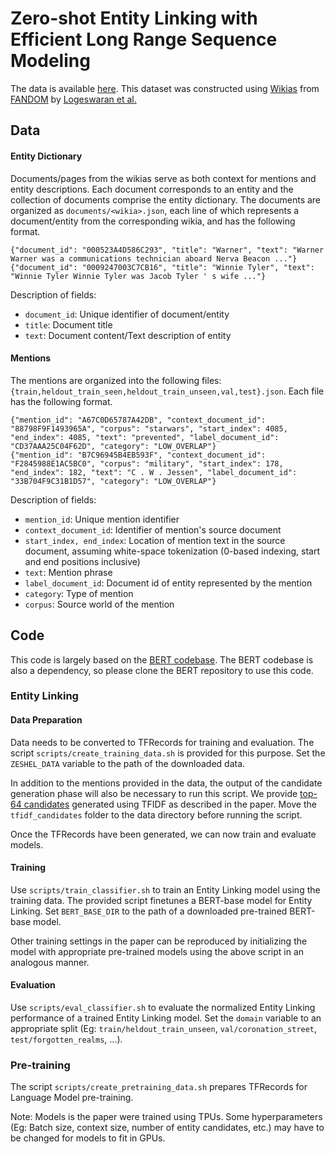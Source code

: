 # Zero-shot Entity Linking with Efficient Long Range Sequence Modeling

The data is available [here](https://drive.google.com/file/d/1ZcKZ1is0VEkY9kNfPxIG19qEIqHE5LIO/view?usp=sharing). This dataset was constructed using [Wikias](https://community.fandom.com/wiki/Hub:Big_wikis) from [FANDOM](https://www.fandom.com) by [Logeswaran et al.](https://arxiv.org/pdf/1906.07348.pdf)

## Data 

#### Entity Dictionary
Documents/pages from the wikias serve as both context for mentions and entity descriptions. Each document corresponds to an entity and the collection of documents comprise the entity dictionary. The documents are organized as `documents/<wikia>.json`, each line of which represents a document/entity from the corresponding wikia, and has the following format.

```
{"document_id": "000523A4D586C293", "title": "Warner", "text": "Warner Warner was a communications technician aboard Nerva Beacon ..."}
{"document_id": "0009247003C7CB16", "title": "Winnie Tyler", "text": "Winnie Tyler Winnie Tyler was Jacob Tyler ' s wife ..."}
```
Description of fields:
* `document_id`: Unique identifier of document/entity
* `title`: Document title
* `text`: Document content/Text description of entity

#### Mentions
The mentions are organized into the following files: `{train,heldout_train_seen,heldout_train_unseen,val,test}.json`. Each file has the following format. 
```
{"mention_id": "A67C0D65787A42DB", "context_document_id": "88798F9F1493965A", "corpus": "starwars", "start_index": 4085, "end_index": 4085, "text": "prevented", "label_document_id": "CD37AAA25C04F62D", "category": "LOW_OVERLAP"}
{"mention_id": "B7C96945B4EB593F", "context_document_id": "F2845988E1AC5BC0", "corpus": "military", "start_index": 178, "end_index": 182, "text": "C . W . Jessen", "label_document_id": "33B704F9C31B1D57", "category": "LOW_OVERLAP"}
```

Description of fields:
* `mention_id`: Unique mention identifier
* `context_document_id`: Identifier of mention's source document
* `start_index, end_index`: Location of mention text in the source document, assuming white-space tokenization (0-based indexing, start and end positions inclusive)
* `text`: Mention phrase
* `label_document_id`: Document id of entity represented by the mention
* `category`: Type of mention 
* `corpus`: Source world of the mention

## Code

This code is largely based on the [BERT codebase](https://github.com/google-research/bert). The BERT codebase is also a dependency, so please clone the BERT repository to use this code.

### Entity Linking

#### Data Preparation

Data needs to be converted to TFRecords for training and evaluation. The script `scripts/create_training_data.sh` is provided for this purpose. Set the `ZESHEL_DATA` variable to the path of the downloaded data.

In addition to the mentions provided in the data, the output of the candidate generation phase will also be necessary to run this script. We provide [top-64 candidates](https://drive.google.com/file/d/1wGppj3ivE7jBaDzDlovWAvaBzLhPjR8B/view?usp=sharing)  generated using TFIDF as described in the paper. Move the `tfidf_candidates` folder to the data directory before running the script.

Once the TFRecords have been generated, we can now train and evaluate models.

#### Training

Use `scripts/train_classifier.sh` to train an Entity Linking model using the training data. The provided script finetunes a BERT-base model for Entity Linking. Set `BERT_BASE_DIR` to the path of a downloaded pre-trained BERT-base model.

Other training settings in the paper can be reproduced by initializing the model with appropriate pre-trained models using the above script in an analogous manner.

#### Evaluation

Use `scripts/eval_classifier.sh` to evaluate the normalized Entity Linking performance of a trained Entity Linking model. Set the `domain` variable to an appropriate split (Eg: `train/heldout_train_unseen`, `val/coronation_street`, `test/forgotten_realms`, ...).

### Pre-training

The script `scripts/create_pretraining_data.sh` prepares TFRecords for Language Model pre-training.


Note: Models is the paper were trained using TPUs. Some hyperparameters (Eg: Batch size, context size, number of entity candidates, etc.) may have to be changed for models to fit in GPUs.
